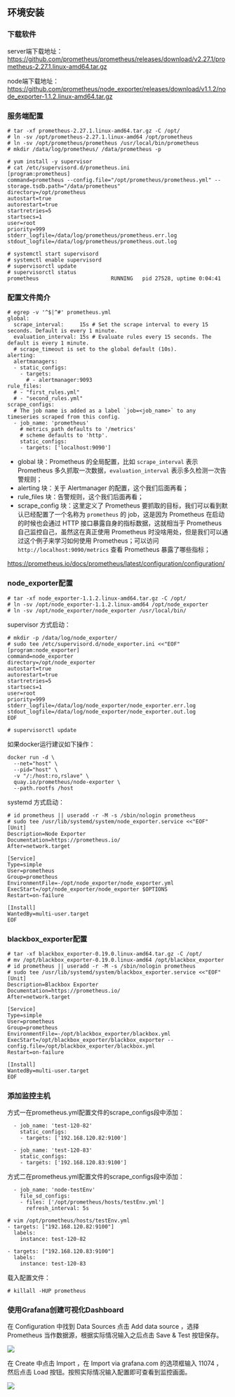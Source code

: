 ## 环境安装

### 下载软件

server端下载地址：https://github.com/prometheus/prometheus/releases/download/v2.27.1/prometheus-2.27.1.linux-amd64.tar.gz

node端下载地址：https://github.com/prometheus/node_exporter/releases/download/v1.1.2/node_exporter-1.1.2.linux-amd64.tar.gz

### 服务端配置

```
# tar -xf prometheus-2.27.1.linux-amd64.tar.gz -C /opt/
# ln -sv /opt/prometheus-2.27.1.linux-amd64 /opt/prometheus
# ln -sv /opt/prometheus/prometheus /usr/local/bin/prometheus
# mkdir /data/log/prometheus/ /data/prometheus -p
```

```
# yum install -y supervisor
# cat /etc/supervisord.d/prometheus.ini
[program:prometheus]
command=prometheus --config.file="/opt/prometheus/prometheus.yml" --storage.tsdb.path="/data/prometheus"
directory=/opt/prometheus
autostart=true
autorestart=true
startretries=5
startsecs=1
user=root
priority=999
stderr_logfile=/data/log/prometheus/prometheus.err.log
stdout_logfile=/data/log/prometheus/prometheus.out.log
```

```
# systemctl start supervisord
# systemctl enable supervisord
# supervisorctl update
# supervisorctl status
prometheus                       RUNNING   pid 27528, uptime 0:04:41
```

### 配置文件简介

```
# egrep -v '^$|^#' prometheus.yml
global:
  scrape_interval:     15s # Set the scrape interval to every 15 seconds. Default is every 1 minute.
  evaluation_interval: 15s # Evaluate rules every 15 seconds. The default is every 1 minute.
  # scrape_timeout is set to the global default (10s).
alerting:
  alertmanagers:
  - static_configs:
    - targets:
      # - alertmanager:9093
rule_files:
  # - "first_rules.yml"
  # - "second_rules.yml"
scrape_configs:
  # The job name is added as a label `job=<job_name>` to any timeseries scraped from this config.
  - job_name: 'prometheus'
    # metrics_path defaults to '/metrics'
    # scheme defaults to 'http'.
    static_configs:
    - targets: ['localhost:9090']
```

- global 块：Prometheus 的全局配置，比如 `scrape_interval` 表示 Prometheus 多久抓取一次数据，`evaluation_interval` 表示多久检测一次告警规则；
- alerting 块：关于 Alertmanager 的配置，这个我们后面再看；
- rule_files 块：告警规则，这个我们后面再看；
- scrape_config 块：这里定义了 Prometheus 要抓取的目标，我们可以看到默认已经配置了一个名称为 `prometheus` 的 job，这是因为 Prometheus 在启动的时候也会通过 HTTP 接口暴露自身的指标数据，这就相当于 Prometheus 自己监控自己，虽然这在真正使用 Prometheus 时没啥用处，但是我们可以通过这个例子来学习如何使用 Prometheus；可以访问 `http://localhost:9090/metrics` 查看 Prometheus 暴露了哪些指标；

https://prometheus.io/docs/prometheus/latest/configuration/configuration/

### node_exporter配置

```
# tar -xf node_exporter-1.1.2.linux-amd64.tar.gz -C /opt/
# ln -sv /opt/node_exporter-1.1.2.linux-amd64 /opt/node_exporter
# ln -sv /opt/node_exporter/node_exporter /usr/local/bin/
```

supervisor 方式启动：

```
# mkdir -p /data/log/node_exporter/
# sudo tee /etc/supervisord.d/node_exporter.ini <<"EOF"
[program:node_exporter]
command=node_exporter
directory=/opt/node_exporter
autostart=true
autorestart=true
startretries=5
startsecs=1
user=root
priority=999
stderr_logfile=/data/log/node_exporter/node_exporter.err.log
stdout_logfile=/data/log/node_exporter/node_exporter.out.log
EOF
```

```
# supervisorctl update
```

如果docker运行建议如下操作：

```
docker run -d \
  --net="host" \
  --pid="host" \
  -v "/:/host:ro,rslave" \
  quay.io/prometheus/node-exporter \
  --path.rootfs /host
```

systemd 方式启动：

```
# id prometheus || useradd -r -M -s /sbin/nologin prometheus
# sudo tee /usr/lib/systemd/system/node_exporter.service <<"EOF"
[Unit]
Description=Node Exporter
Documentation=https://prometheus.io/
After=network.target

[Service]
Type=simple
User=prometheus
Group=prometheus
EnvironmentFile=-/opt/node_exporter/node_exporter.yml
ExecStart=/opt/node_exporter/node_exporter $OPTIONS
Restart=on-failure

[Install]
WantedBy=multi-user.target
EOF
```

### blackbox_exporter配置

```
# tar -xf blackbox_exporter-0.19.0.linux-amd64.tar.gz -C /opt/
# mv /opt/blackbox_exporter-0.19.0.linux-amd64 /opt/blackbox_exporter
# id prometheus || useradd -r -M -s /sbin/nologin prometheus
# sudo tee /usr/lib/systemd/system/blackbox_exporter.service <<"EOF"
[Unit]
Description=Blackbox Exporter
Documentation=https://prometheus.io/
After=network.target

[Service]
Type=simple
User=prometheus
Group=prometheus
EnvironmentFile=-/opt/blackbox_exporter/blackbox.yml
ExecStart=/opt/blackbox_exporter/blackbox_exporter --config.file=/opt/blackbox_exporter/blackbox.yml
Restart=on-failure

[Install]
WantedBy=multi-user.target
EOF
```

### 添加监控主机

方式一在prometheus.yml配置文件的scrape_configs段中添加：

```
  - job_name: 'test-120-82'
    static_configs:
    - targets: ['192.168.120.82:9100']

  - job_name: 'test-120-83'
    static_configs:
    - targets: ['192.168.120.83:9100']
```

方式二在prometheus.yml配置文件的scrape_configs段中添加：

```
  - job_name: 'node-testEnv'
    file_sd_configs:
    - files: ['/opt/prometheus/hosts/testEnv.yml']
      refresh_interval: 5s
```

```
# vim /opt/prometheus/hosts/testEnv.yml
- targets: ["192.168.120.82:9100"]
  labels:
    instance: test-120-82

- targets: ["192.168.120.83:9100"]
  labels:
    instance: test-120-83
```

载入配置文件：

```
# killall -HUP prometheus
```

### 使用Grafana创建可视化Dashboard

在 Configuration 中找到 Data Sources 点击 Add data source ，选择 Prometheus 当作数据源，根据实际情况输入之后点击 Save & Test 按钮保存。

![](img/grafana_data_sources.png)

在 Create 中点击 Import ，在 Import via grafana.com 的选项框输入 11074 ，然后点击 Load 按钮。按照实际情况输入配置即可查看到监控画面。

![](img/grafana_import.png)





